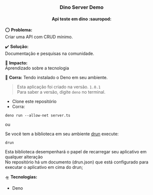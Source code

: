 <h3 align="center">Dino Server Demo</h3>

<h4 align="center">Api teste em dino :sauropod:</h4>

:o: **Problema:**<br> Criar uma API com CRUD mínimo.

:heavy_check_mark: **Solução:**<br> Documentação e pesquisas na comunidade.

:dart: **Impacto:**<br> Aprendizado sobre a tecnologia

:bicyclist: **Corra:** Tendo instalado o Deno em seu ambiente. <br>

> Esta aplicação foi criado na versão. `1.0.1` <br> Para saber a versão, digite `deno` no terminal.

-   Clone este repositório
-   Corra:

```
deno run --allow-net server.ts
```

ou<br>

Se você tem a biblioteca em seu ambiente [drun](https://github.com/MarcHanin/drun 'drun') execute:

```
drun
```

Esta biblioteca desempenhará o papel de recarregar seu aplicativo em qualquer alteração <br> No repositório há um documento
(drun.json) que está configurado para executar o aplicativo em cima do drun;

🛸 **Tecnologias:**

-   Deno

